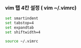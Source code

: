### vim 탭 4칸 설정   ( vim ~/.vimrc)

```sh
set smartindent
set tabstop=4
set expandtab
set shiftwidth=4 
```

```sh
source ~/.vimrc
```

